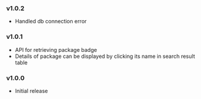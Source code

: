 ### v1.0.2
* Handled db connection error

### v1.0.1

* API for retrieving package badge
* Details of package can be displayed by clicking its name in search result table

### v1.0.0

* Initial release
